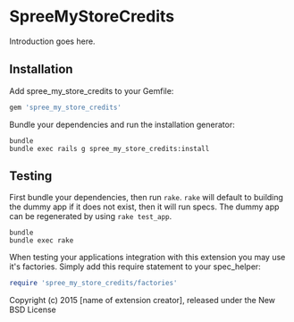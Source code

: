 SpreeMyStoreCredits
===================

Introduction goes here.

Installation
------------

Add spree_my_store_credits to your Gemfile:

```ruby
gem 'spree_my_store_credits'
```

Bundle your dependencies and run the installation generator:

```shell
bundle
bundle exec rails g spree_my_store_credits:install
```

Testing
-------

First bundle your dependencies, then run `rake`. `rake` will default to building the dummy app if it does not exist, then it will run specs. The dummy app can be regenerated by using `rake test_app`.

```shell
bundle
bundle exec rake
```

When testing your applications integration with this extension you may use it's factories.
Simply add this require statement to your spec_helper:

```ruby
require 'spree_my_store_credits/factories'
```

Copyright (c) 2015 [name of extension creator], released under the New BSD License
